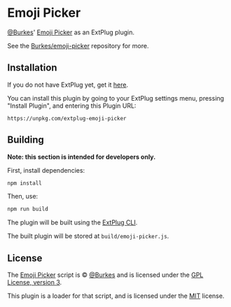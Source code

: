 # Emoji Picker

[@Burkes](https://github.com/Burkes)' [Emoji Picker](https://github.com/Burkes/emoji-picker)
as an ExtPlug plugin.

See the [Burkes/emoji-picker](https://github.com/Burkes/emoji-picker) repository
for more.

## Installation

If you do not have ExtPlug yet, get it [here](https://extplug.github.io).

You can install this plugin by going to your ExtPlug settings menu, pressing
"Install Plugin", and entering this Plugin URL:

```
https://unpkg.com/extplug-emoji-picker
```

## Building

**Note: this section is intended for developers only.**

First, install dependencies:

```bash
npm install
```

Then, use:

```bash
npm run build
```

The plugin will be built using the [ExtPlug CLI](https://github.com/extplug/extplug-cli).

The built plugin will be stored at `build/emoji-picker.js`.

## License

The [Emoji Picker](https://github.com/Burkes/emoji-picker) script is
© [@Burkes](https://github.com/Burkes) and is licensed under the
[GPL License, version 3](https://github.com/Burkes/emoji-picker/blob/master/LICENSE).

This plugin is a loader for that script, and is licensed under the
[MIT](./LICENSE) license.
